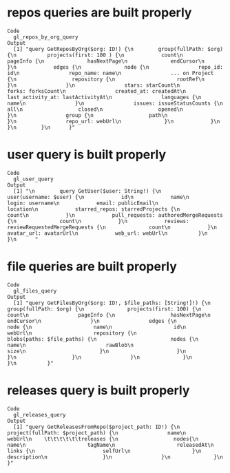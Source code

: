# repos queries are built properly

    Code
      gl_repos_by_org_query
    Output
      [1] "query GetReposByOrg($org: ID!) {\n        group(fullPath: $org) {\n          projects(first: 100 ) {\n            count\n            pageInfo {\n              hasNextPage\n              endCursor\n            }\n            edges {\n              node {\n                repo_id: id\n                repo_name: name\n                ... on Project {\n                  repository {\n                    rootRef\n                  }\n                }\n                stars: starCount\n                forks: forksCount\n                created_at: createdAt\n                last_activity_at: lastActivityAt\n                languages {\n                  name\n                }\n                issues: issueStatusCounts {\n                  all\n                  closed\n                  opened\n                }\n                group {\n                  path\n                }\n                repo_url: webUrl\n              }\n            }\n          }\n        }\n      }"

# user query is built properly

    Code
      gl_user_query
    Output
      [1] "\n        query GetUser($user: String!) {\n          user(username: $user) {\n            id\n            name\n            login: username\n            email: publicEmail\n            location\n            starred_repos: starredProjects {\n              count\n            }\n            pull_requests: authoredMergeRequests {\n              count\n            }\n            reviews: reviewRequestedMergeRequests {\n              count\n            }\n            avatar_url: avatarUrl\n            web_url: webUrl\n          }\n        }\n      "

# file queries are built properly

    Code
      gl_files_query
    Output
      [1] "query GetFilesByOrg($org: ID!, $file_paths: [String!]!) {\n            group(fullPath: $org) {\n              projects(first: 100) {\n                count\n                pageInfo {\n                  hasNextPage\n                  endCursor\n                }\n                edges {\n                  node {\n                    name\n                    id\n                    webUrl\n                    repository {\n                      blobs(paths: $file_paths) {\n                        nodes {\n                          name\n                          rawBlob\n                          size\n                        }\n                      }\n                    }\n                  }\n                }\n              }\n            }\n          }"

# releases query is built properly

    Code
      gl_releases_query
    Output
      [1] "query GetReleasesFromRepo($project_path: ID!) {\n              project(fullPath: $project_path) {\n                name\n                webUrl\n    \t\t\t\t\t\treleases {\n                  nodes{\n                    name\n                    tagName\n                    releasedAt\n                    links {\n                      selfUrl\n                    }\n                    description\n                  }\n                }\n              }\n          }"

